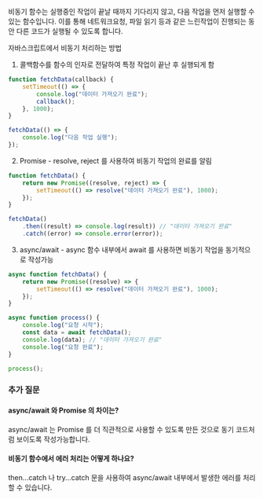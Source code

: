 
비동기 함수는 실행중인 작업이 끝날 때까지 기다리지 않고, 다음 작업을 먼저 실행할 수 있는 함수입니다.
이를 통해 네트워크요청, 파일 읽기 등과 같은 느린작업이 진행되는 동안 다른 코드가 실행될 수 있도록 합니다.

자바스크립트에서 비동기 처리하는 방법
1. 콜백함수를 함수의 인자로 전달하여 특정 작업이 끝난 후 실행되게 함
```js
function fetchData(callback) {
    setTimeout(() => {
        console.log("데이터 가져오기 완료");
        callback();
    }, 1000);
}

fetchData(() => {
    console.log("다음 작업 실행");
});
```
2. Promise - resolve, reject 를 사용하여 비동기 작업의 완료를 알림
```js
function fetchData() {
    return new Promise((resolve, reject) => {
        setTimeout(() => resolve("데이터 가져오기 완료"), 1000);
    });
}

fetchData()
    .then((result) => console.log(result)) // "데이터 가져오기 완료"
    .catch((error) => console.error(error));
```
3. async/await - async 함수 내부에서 await 를 사용하면 비동기 작업을 동기적으로 작성가능
```js
async function fetchData() {
    return new Promise((resolve) => {
        setTimeout(() => resolve("데이터 가져오기 완료"), 1000);
    });
}

async function process() {
    console.log("요청 시작");
    const data = await fetchData();
    console.log(data); // "데이터 가져오기 완료"
    console.log("요청 완료");
}

process();
```


### 추가 질문
#### async/await 와 Promise 의 차이는?
async/await 는 Promise 를 더 직관적으로 사용할 수 있도록 만든 것으로 동기 코드처럼 보이도록 작성가능합니다.

#### 비동기 함수에서 에러 처리는 어떻게 하나요?
then...catch 나 try...catch 문을 사용하여 async/await 내부에서 발생한 에러를 처리할 수 있습니다.